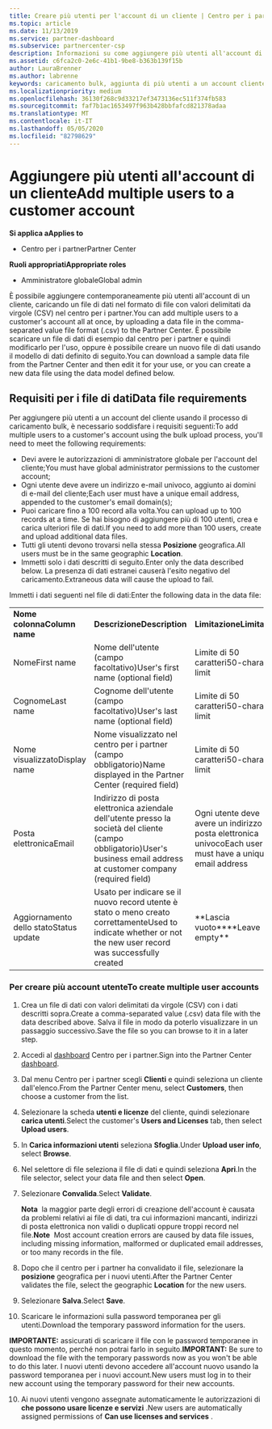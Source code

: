 ```yaml
---
title: Creare più utenti per l'account di un cliente | Centro per i partner
ms.topic: article
ms.date: 11/13/2019
ms.service: partner-dashboard
ms.subservice: partnercenter-csp
description: Informazioni su come aggiungere più utenti all'account di un cliente contemporaneamente, caricando un file di dati nel formato di file con valori delimitati da virgole (CSV) nel centro per i partner.
ms.assetid: c6fca2c0-2e6c-41b1-9be8-b363b139f15b
author: LauraBrenner
ms.author: labrenne
keywords: caricamento bulk, aggiunta di più utenti a un account cliente, aggiunta degli utenti del cliente, caricamento bulk degli utenti del cliente, account cliente, utenti cliente, utenti
ms.localizationpriority: medium
ms.openlocfilehash: 36130f268c9d33217ef3473136ec511f374fb583
ms.sourcegitcommit: faf7b1ac1653497f963b428bbfafcd821378adaa
ms.translationtype: MT
ms.contentlocale: it-IT
ms.lasthandoff: 05/05/2020
ms.locfileid: "82798629"
---
```

# <a name="add-multiple-users-to-a-customer-account"></a><span data-ttu-id="e6dcb-104">Aggiungere più utenti all'account di un cliente</span><span class="sxs-lookup"><span data-stu-id="e6dcb-104">Add multiple users to a customer account</span></span>

<span data-ttu-id="e6dcb-105">**Si applica a**</span><span class="sxs-lookup"><span data-stu-id="e6dcb-105">**Applies to**</span></span>

- <span data-ttu-id="e6dcb-106">Centro per i partner</span><span class="sxs-lookup"><span data-stu-id="e6dcb-106">Partner Center</span></span>

<span data-ttu-id="e6dcb-107">**Ruoli appropriati**</span><span class="sxs-lookup"><span data-stu-id="e6dcb-107">**Appropriate roles**</span></span>

- <span data-ttu-id="e6dcb-108">Amministratore globale</span><span class="sxs-lookup"><span data-stu-id="e6dcb-108">Global admin</span></span>

<span data-ttu-id="e6dcb-109">È possibile aggiungere contemporaneamente più utenti all'account di un cliente, caricando un file di dati nel formato di file con valori delimitati da virgole (CSV) nel centro per i partner.</span><span class="sxs-lookup"><span data-stu-id="e6dcb-109">You can add multiple users to a customer's account all at once, by uploading a data file in the comma-separated value file format (.csv) to the Partner Center.</span></span> <span data-ttu-id="e6dcb-110">È possibile scaricare un file di dati di esempio dal centro per i partner e quindi modificarlo per l'uso, oppure è possibile creare un nuovo file di dati usando il modello di dati definito di seguito.</span><span class="sxs-lookup"><span data-stu-id="e6dcb-110">You can download a sample data file from the Partner Center and then edit it for your use, or you can create a new data file using the data model defined below.</span></span>

## <a name="data-file-requirements"></a><a href="" id="creatingtheimportcsvfile"></a><span data-ttu-id="e6dcb-111">Requisiti per i file di dati</span><span class="sxs-lookup"><span data-stu-id="e6dcb-111">Data file requirements</span></span>

<span data-ttu-id="e6dcb-112">Per aggiungere più utenti a un account del cliente usando il processo di caricamento bulk, è necessario soddisfare i requisiti seguenti:</span><span class="sxs-lookup"><span data-stu-id="e6dcb-112">To add multiple users to a customer's account using the bulk upload process, you'll need to meet the following requirements:</span></span>

- <span data-ttu-id="e6dcb-113">Devi avere le autorizzazioni di amministratore globale per l'account del cliente;</span><span class="sxs-lookup"><span data-stu-id="e6dcb-113">You must have global administrator permissions to the customer account;</span></span>
- <span data-ttu-id="e6dcb-114">Ogni utente deve avere un indirizzo e-mail univoco, aggiunto ai domini di e-mail del cliente;</span><span class="sxs-lookup"><span data-stu-id="e6dcb-114">Each user must have a unique email address, appended to the customer's email domain(s);</span></span>
- <span data-ttu-id="e6dcb-115">Puoi caricare fino a 100 record alla volta.</span><span class="sxs-lookup"><span data-stu-id="e6dcb-115">You can upload up to 100 records at a time.</span></span> <span data-ttu-id="e6dcb-116">Se hai bisogno di aggiungere più di 100 utenti, crea e carica ulteriori file di dati.</span><span class="sxs-lookup"><span data-stu-id="e6dcb-116">If you need to add more than 100 users, create and upload additional data files.</span></span>
- <span data-ttu-id="e6dcb-117">Tutti gli utenti devono trovarsi nella stessa **Posizione** geografica.</span><span class="sxs-lookup"><span data-stu-id="e6dcb-117">All users must be in the same geographic **Location**.</span></span>
- <span data-ttu-id="e6dcb-118">Immetti solo i dati descritti di seguito.</span><span class="sxs-lookup"><span data-stu-id="e6dcb-118">Enter only the data described below.</span></span> <span data-ttu-id="e6dcb-119">La presenza di dati estranei causerà l'esito negativo del caricamento.</span><span class="sxs-lookup"><span data-stu-id="e6dcb-119">Extraneous data will cause the upload to fail.</span></span>

<span data-ttu-id="e6dcb-120">Immetti i dati seguenti nel file di dati:</span><span class="sxs-lookup"><span data-stu-id="e6dcb-120">Enter the following data in the data file:</span></span>

|                 |                                                                              |                                            |
|-----------------|------------------------------------------------------------------------------|--------------------------------------------|
| <span data-ttu-id="e6dcb-121">**Nome colonna**</span><span class="sxs-lookup"><span data-stu-id="e6dcb-121">**Column name**</span></span> | <span data-ttu-id="e6dcb-122">**Descrizione**</span><span class="sxs-lookup"><span data-stu-id="e6dcb-122">**Description**</span></span>                                                              | <span data-ttu-id="e6dcb-123">**Limitazione**</span><span class="sxs-lookup"><span data-stu-id="e6dcb-123">**Limitation**</span></span>                             |
| <span data-ttu-id="e6dcb-124">Nome</span><span class="sxs-lookup"><span data-stu-id="e6dcb-124">First name</span></span>      | <span data-ttu-id="e6dcb-125">Nome dell'utente (campo facoltativo)</span><span class="sxs-lookup"><span data-stu-id="e6dcb-125">User's first name (optional field)</span></span>                                           | <span data-ttu-id="e6dcb-126">Limite di 50 caratteri</span><span class="sxs-lookup"><span data-stu-id="e6dcb-126">50-character limit</span></span>                         |
| <span data-ttu-id="e6dcb-127">Cognome</span><span class="sxs-lookup"><span data-stu-id="e6dcb-127">Last name</span></span>       | <span data-ttu-id="e6dcb-128">Cognome dell'utente (campo facoltativo)</span><span class="sxs-lookup"><span data-stu-id="e6dcb-128">User's last name (optional field)</span></span>                                            | <span data-ttu-id="e6dcb-129">Limite di 50 caratteri</span><span class="sxs-lookup"><span data-stu-id="e6dcb-129">50-character limit</span></span>                         |
| <span data-ttu-id="e6dcb-130">Nome visualizzato</span><span class="sxs-lookup"><span data-stu-id="e6dcb-130">Display name</span></span>    | <span data-ttu-id="e6dcb-131">Nome visualizzato nel centro per i partner (campo obbligatorio)</span><span class="sxs-lookup"><span data-stu-id="e6dcb-131">Name displayed in the Partner Center (required field)</span></span>                            | <span data-ttu-id="e6dcb-132">Limite di 50 caratteri</span><span class="sxs-lookup"><span data-stu-id="e6dcb-132">50-character limit</span></span>                         |
| <span data-ttu-id="e6dcb-133">Posta elettronica</span><span class="sxs-lookup"><span data-stu-id="e6dcb-133">Email</span></span>           | <span data-ttu-id="e6dcb-134">Indirizzo di posta elettronica aziendale dell'utente presso la società del cliente (campo obbligatorio)</span><span class="sxs-lookup"><span data-stu-id="e6dcb-134">User's business email address at customer company (required field)</span></span>           | <span data-ttu-id="e6dcb-135">Ogni utente deve avere un indirizzo di posta elettronica univoco</span><span class="sxs-lookup"><span data-stu-id="e6dcb-135">Each user must have a unique email address</span></span> |
| <span data-ttu-id="e6dcb-136">Aggiornamento dello stato</span><span class="sxs-lookup"><span data-stu-id="e6dcb-136">Status update</span></span>   | <span data-ttu-id="e6dcb-137">Usato per indicare se il nuovo record utente è stato o meno creato correttamente</span><span class="sxs-lookup"><span data-stu-id="e6dcb-137">Used to indicate whether or not the new user record was successfully created</span></span> | <span data-ttu-id="e6dcb-138">\*\*Lascia vuoto\*\*</span><span class="sxs-lookup"><span data-stu-id="e6dcb-138">\*\*Leave empty\*\*</span></span>                        |

### <a name="to-create-multiple-user-accounts"></a><a href="" id="createmultipleuseraccounts"></a><span data-ttu-id="e6dcb-139">Per creare più account utente</span><span class="sxs-lookup"><span data-stu-id="e6dcb-139">To create multiple user accounts</span></span>

<a href="" id="creatingtheaccounts"></a>

1. <span data-ttu-id="e6dcb-140">Crea un file di dati con valori delimitati da virgole (CSV) con i dati descritti sopra.</span><span class="sxs-lookup"><span data-stu-id="e6dcb-140">Create a comma-separated value (.csv) data file with the data described above.</span></span> <span data-ttu-id="e6dcb-141">Salva il file in modo da poterlo visualizzare in un passaggio successivo.</span><span class="sxs-lookup"><span data-stu-id="e6dcb-141">Save the file so you can browse to it in a later step.</span></span>

2. <span data-ttu-id="e6dcb-142">Accedi al [dashboard](https://partner.microsoft.com/dashboard) Centro per i partner.</span><span class="sxs-lookup"><span data-stu-id="e6dcb-142">Sign into the Partner Center [dashboard](https://partner.microsoft.com/dashboard).</span></span>

3. <span data-ttu-id="e6dcb-143">Dal menu Centro per i partner scegli **Clienti** e quindi seleziona un cliente dall'elenco.</span><span class="sxs-lookup"><span data-stu-id="e6dcb-143">From the Partner Center menu, select **Customers**, then choose a customer from the list.</span></span>

4. <span data-ttu-id="e6dcb-144">Selezionare la scheda **utenti e licenze** del cliente, quindi selezionare **carica utenti**.</span><span class="sxs-lookup"><span data-stu-id="e6dcb-144">Select the customer's **Users and Licenses** tab, then select **Upload users**.</span></span>

5. <span data-ttu-id="e6dcb-145">In **Carica informazioni utenti** seleziona **Sfoglia**.</span><span class="sxs-lookup"><span data-stu-id="e6dcb-145">Under **Upload user info**, select **Browse**.</span></span>

6. <span data-ttu-id="e6dcb-146">Nel selettore di file seleziona il file di dati e quindi seleziona **Apri**.</span><span class="sxs-lookup"><span data-stu-id="e6dcb-146">In the file selector, select your data file and then select **Open**.</span></span>

7. <span data-ttu-id="e6dcb-147">Selezionare **Convalida**.</span><span class="sxs-lookup"><span data-stu-id="e6dcb-147">Select **Validate**.</span></span>

    <span data-ttu-id="e6dcb-148">**Nota**  la maggior parte degli errori di creazione dell'account è causata da problemi relativi ai file di dati, tra cui informazioni mancanti, indirizzi di posta elettronica non validi o duplicati oppure troppi record nel file.</span><span class="sxs-lookup"><span data-stu-id="e6dcb-148">**Note**  Most account creation errors are caused by data file issues, including missing information, malformed or duplicated email addresses, or too many records in the file.</span></span>

8. <span data-ttu-id="e6dcb-149">Dopo che il centro per i partner ha convalidato il file, selezionare la **posizione** geografica per i nuovi utenti.</span><span class="sxs-lookup"><span data-stu-id="e6dcb-149">After the Partner Center validates the file, select the geographic **Location** for the new users.</span></span>
9. <span data-ttu-id="e6dcb-150">Selezionare **Salva**.</span><span class="sxs-lookup"><span data-stu-id="e6dcb-150">Select **Save**.</span></span>
10. <span data-ttu-id="e6dcb-151">Scaricare le informazioni sulla password temporanea per gli utenti.</span><span class="sxs-lookup"><span data-stu-id="e6dcb-151">Download the temporary password information for the users.</span></span>

<span data-ttu-id="e6dcb-152">**IMPORTANTE:** assicurati di scaricare il file con le password temporanee in questo momento, perché non potrai farlo in seguito.</span><span class="sxs-lookup"><span data-stu-id="e6dcb-152">**IMPORTANT:** Be sure to download the file with the temporary passwords now as you won't be able to do this later.</span></span> <span data-ttu-id="e6dcb-153">I nuovi utenti devono accedere all'account nuovo usando la password temporanea per i nuovi account.</span><span class="sxs-lookup"><span data-stu-id="e6dcb-153">New users must log in to their new account using the temporary password for their new accounts.</span></span>

10. <span data-ttu-id="e6dcb-154">Ai nuovi utenti vengono assegnate automaticamente le autorizzazioni di **che possono usare licenze e servizi** .</span><span class="sxs-lookup"><span data-stu-id="e6dcb-154">New users are automatically assigned permissions of **Can use licenses and services** .</span></span> 

 

 



